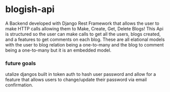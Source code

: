 # blogish-api
A Backend developed with Django Rest Framework that allows the user to make HTTP calls allowing them to Make, Create, Get, Delete Blogs!
This Api is structured so the user can make calls to get all the users, blogs created, and a features to get comments on each blog. These are all elational models with the user to blog relation being a one-to-many and the blog to comment being a one-to-many but it is an embedded model. 

### future goals
utalize djangos built in token auth to hash user password and allow for a feature that allows users to change/update their password via email confirmation.


